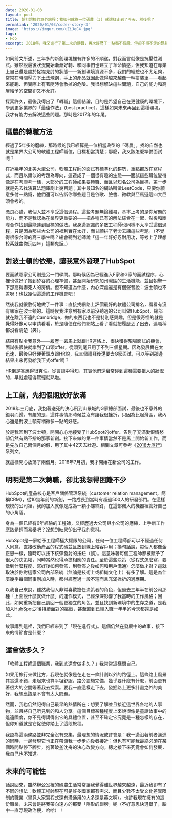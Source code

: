 ```yaml
---
date: 2020-01-03
layout: post
title: 誤打誤撞的意外旅程：我如何成為一位碼農 (3) 就這樣走到了今天，然後呢？
permalink: '2020/01/03/coder-story-3'
image: 'https://imgur.com/uZiJeC4.jpg'
tags:
- Fob
excerpt: 2018年，我又進行了第二次的轉職，再次經歷了一點都不有趣、但卻不得不走的碼農面試之路。而新的公司雖然比之前的好，人生也並非就此順遂無礙⋯⋯。
---
```


如同前文所述，三年多的新創環境裡有許多的不順遂，對我而言就像是抗壓性測試。雖然說最後狀況開始漸漸好轉、和同事們也建立了革命情感，但我知道在專業上自己還是處於捉襟見肘的狀態——新創環境資源不多，我們的經驗也不太足夠，常常在時間壓力下土法煉鋼，手上的產品就因此做得越來越像一輛拼裝車——看起來能跑、但實際上有著隨時會散掉的危險。我很想解決這些問題，自己的能力和高層給予的空間卻又不允許。

探索許久，最後我得出了「轉職」這個結論，目的是希望自己在更健康的環境下，學到更多業界的「最佳作法」（best practice），這樣如果未來再回到這種環境，我才有能力去解決這些問題。那時是2017年的年尾。

## 碼農的轉職方法

經過了5年多的磨練，那時候的我已經算是一位相當典型的「碼農」，找的自然也就是業界大公司的軟體工程師職位，目標相當清楚；那麼，我又該怎麼準備面試呢？

在近幾年的北美大型公司，軟體工程師的面試有標準化的趨勢，重點都放在寫程式，而且以類似的考題為導向，這造成了一個很有趣的生態——面試這些職位變得像是在考聯考一樣，大部分的工程師如果要轉職、而且以知名公司為目標，第一步就是先去找演算法題庫刷上幾百題；其中最知名的網站叫做LeetCode，只要你願意多付一點錢，他們還可以告訴你哪些題目是谷歌、臉書、微軟與亞馬遜這四大巨頭會考的。

憑良心講，我個人並不享受這個過程。這些考題無論難易，基本上考的是你解題的能力，而不是我認為在業界更重要的——把各種已有的解法綜合在一起、然後和團隊合作找到最能達到目標的做法。我身邊認識的多數工程師也同樣不太享受這個過程，只是因為那些大公司的福利實在太好，而甘願拼了老命去練這些考題。（不覺得很像台灣的高三學生嗎？總會聽到老師說「這一年好好忍耐用功，等考上了理想校系就由你玩四年」這類鬼話。）

## 對波士頓的依戀，讓我意外發現了HubSpot

要面試哪家公司則是另一門學問。那時候因為已經進入F家和G家的面試程序，心裡也做好了搬到矽谷的心理準備，甚至開始研究加州灣區的生活機能，並且朝聖一下那高得嚇死人的房價。但不知道為什麼，內心深處還是有個聲音說：波士頓也不差呀！也找幾個這邊的工作機會吧！

然後我就很敷衍地做了一件事：直接找網路上評價最好的軟體公司排名，看看有沒有哪家在波士頓的。這時候我注意到有家以前沒聽過的公司叫做HubSpot，總部就在離我不遠的Cambridge，做的東西我也不是特別感興趣，但是很奇怪的就是覺得好像可以申請看看，於是隨便在他們網站上看了看就把履歷丟了出去，連職稱都沒看清楚（笑）。

結果有點令我意外——履歷一丟馬上就跟HR連絡上、很快獲得現場面試的機會，面試後很快就拿到了口頭offer，從頭到尾只用了不到三個星期。因為發展實在太迅速，最後只好硬著頭皮跟HR說，我三個禮拜後還要去G家面試，可以等到那邊結果出來再發給我正式offer嗎？

HR倒是答應得很爽快。從言談中得知，其實他們還蠻常碰到這種需要搶人的狀況的，早就處理得駕輕就熟啦。

## 上工前，先把假期放好放滿

2018年三月底，我抱著送死的決心飛到山景城的G家總部面試，最後也不意外的鍛羽而歸。有趣的是，這件事情那時候並沒有讓我很挫折，只因為比起灣區，我內心還是對波士頓有稍微多一點的好感。

於是我回到了波士頓，開開心心地接受了HubSpot的offer、告別了充滿愛恨情愁卻仍然有點不捨的那家新創。接下來做的第一件事情當然不是馬上開始新工作，而是先放自己兩個月的假，用了其中42天去壯遊。相關文章可參考《[2018大旅行](/tag/Grand%20Trip)》系列文。

就這樣開心放蕩了兩個月。2018年7月初，我才開始在新公司的工作。

## 明明是第二次轉職，卻比我想得困難不少

HubSpot的產品核心是客戶關係管理系統（customer relation management，簡稱CRM），從10幾年前的新創，一路成長到當時有超過500人的研發部門。在這樣規模的公司裡，我的加入就像是成為一顆小螺絲釘，在這部偌大的機器裡管好自己的小角落。

身為一個已經有6年經驗的工程師，又經歷過大公司與小公司的磨練，上手新工作應該是輕而易舉吧？沒想到結果卻出乎我的意料。

HubSpot是一家給予工程師極大權限的公司，任何一位工程師都可以不經過任何人同意，直接改動產品的程式碼並且放到線上給客戶用；換句話說，每個人都像金正恩一樣，隨時可以按下核彈發射的按鈕（誤）。這意味著每個工程師都被賦予了很大的決策權，同時當然也得承擔相應的責任。至於這些決策（從程式怎麼寫、要做到什麼程度、寫好後如何發佈，到發佈之後如何和用戶溝通）怎麼做才對？這就取決於你對這家公司內部系統（無論是技術上或組織文化上）有多了解。這是為什麼幾乎每個同事剛加入時，都得經歷過一段不短而且充滿挫折的適應期。

以我自己來說，雖然我個人非常喜歡擔任決策者的角色，但過去三年半在前公司那種「上面說什麼就做什麼」的運作模式，已經深深影響了我當時的工作風格；因此，如何重新把自己調回一個更獨立的角色，並且找到新環境中的生存之道，是我加入HubSpot之後持續面對的挑戰，甚至直到已經入職一年半的今天都還是如此。

故事講到這裡，我們已經來到了「現在進行式」。這個仍然在發展中的故事，接下來的情節會是什麼？

## 還會做多久？

「軟體工程師這個職業，我到底還會做多久？」我常常這樣問自己。

如果用旅行來做比方，我現在就像是在走在一條計劃以外的路徑上。這條路上風景其實還不錯，走起來也算平坦舒服，路旁設施完備，幾乎要什麼有什麼，前面更有著很大的空間等著我去探索。要我一直這樣走下去，發掘路上更多計畫之外的美好，我想應該是不會有太大問題。

然而，我也仍然記得自己最早的熱情所在：想要了解並且接近這世界各地的人事物，並且將自己所見到的和人分享。這個目標某種程度上來說很像是童話故事中的遙遠國度，你不見得講得出它的具體位置，甚至不確定它究竟是一種怎樣的存在，但你知道就是它促使你踏上了這段旅程。

我認為這兩條路並非完全沒有交集，最理想的情況或許會是：我一邊沿著前者邁進的同時，一邊發現它也正在帶領我一步步向後者接近；但也有可能我最終必須在某個時間點停下腳步，抱著破釜沈舟的決心改變方向。總之接下來究竟會如何發展，我自己也不知道。

## 未來的可能性

話說回來，雖然辦公室裡的碼農生活常常讓我覺得離世界越來越遠，最近我卻有了不同的想法：軟體工程師現在可是許多國家都有需求、而且少數不太受文化差異限制的職業（畢竟大家寫程式還有溝通用的大多還是英文啊）。也許我現在擁有的這份職業，未來會是將我帶向遠方的那雙「隱形的翅膀」呢（不好意思快選舉了，腦中一直浮現政治梗，哈哈）！
